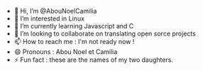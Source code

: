 - 👋 Hi, I’m @AbouNoelCamilia
- 👀 I’m interested in Linux
- 🌱 I’m currently learning Javascript and C
- 💞️ I’m looking to collaborate on translating open sorce projects
- 📫 How to reach me : I'm not ready now !
- 😄 Pronouns : Abou Noel et Camilia
- ⚡ Fun fact : these are the names of my two daughters.

<!---
AbouNoelCamilia/AbouNoelCamilia is a ✨ special ✨ repository because its `README.md` (this file) appears on your GitHub profile.
You can click the Preview link to take a look at your changes.
--->
